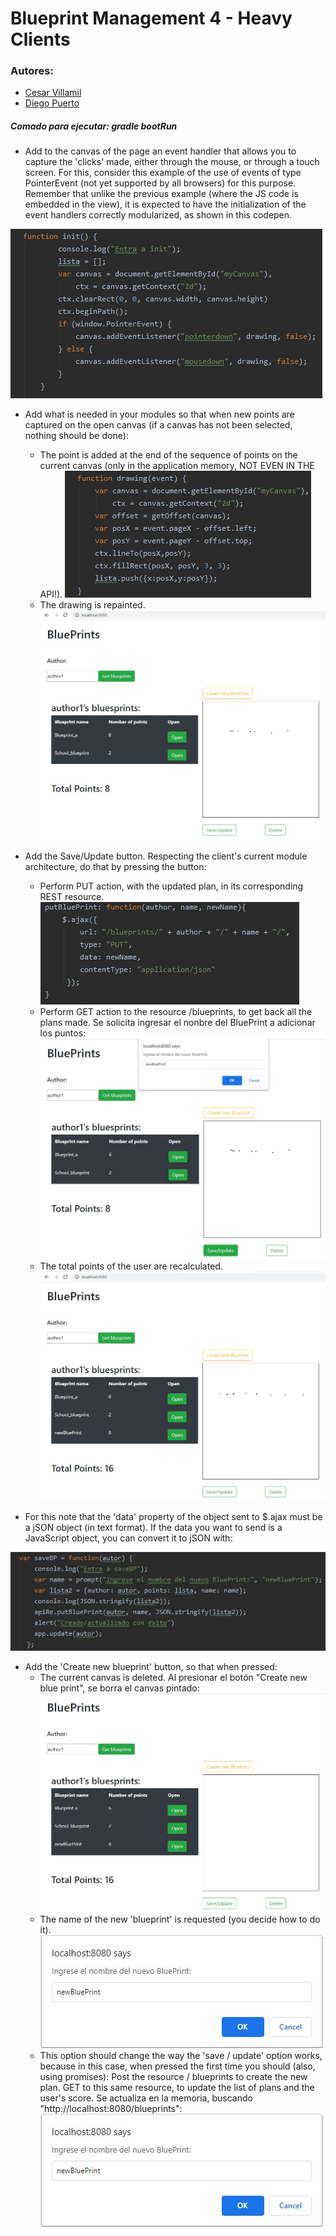 # Blueprint Management 4 - Heavy Clients

### Autores:
- [Cesar Villamil](https://github.com/cvillamiljr)
- [Diego Puerto](https://github.com/Diego23p)

##### Comado para ejecutar: gradle bootRun


- Add to the canvas of the page an event handler that allows you to capture the 'clicks' made, either through the mouse, or through a touch screen. For this, consider this example of the use of events of type PointerEvent (not yet supported by all browsers) for this purpose. Remember that unlike the previous example (where the JS code is embedded in the view), it is expected to have the initialization of the event handlers correctly modularized, as shown in this codepen.

![](/BLUEPRINTS_PART1/img/23.jpg)

- Add what is needed in your modules so that when new points are captured on the open canvas (if a canvas has not been selected, nothing should be done):
    - The point is added at the end of the sequence of points on the current canvas (only in the application memory, NOT EVEN IN THE API!).
    ![](/BLUEPRINTS_PART1/img/24.jpg)
    - The drawing is repainted.
    ![](/BLUEPRINTS_PART1/img/25.jpg)

- Add the Save/Update button. Respecting the client's current module architecture, do that by pressing the button:
    - Perform PUT action, with the updated plan, in its corresponding REST resource.
    ![](/BLUEPRINTS_PART1/img/26.jpg)
    - Perform GET action to the resource /blueprints, to get back all the plans made.
    Se solicita ingresar el nonbre del BluePrint a adicionar los puntos:
    ![](/BLUEPRINTS_PART1/img/27.jpg)
    - The total points of the user are recalculated. 
    ![](/BLUEPRINTS_PART1/img/28.jpg)    

- For this note that the 'data' property of the object sent to $.ajax must be a jSON object (in text format). If the data you want to send is a JavaScript object, you can convert it to jSON with:

![](/BLUEPRINTS_PART1/img/29.jpg)

- Add the 'Create new blueprint' button, so that when pressed:
    - The current canvas is deleted.
    Al presionar el botón "Create new blue print", se borra el canvas pintado:
    ![](/BLUEPRINTS_PART1/img/30.jpg)
    - The name of the new 'blueprint' is requested (you decide how to do it).
    ![](/BLUEPRINTS_PART1/img/31.jpg)
    - This option should change the way the 'save / update' option works, because in this case, when pressed the first time you should (also, using promises): Post the resource / blueprints to create the new plan. GET to this same resource, to update the list of plans and the user's score.
    Se actualiza en la memoria, buscando "http://localhost:8080/blueprints":
    ![](/BLUEPRINTS_PART1/img/31.jpg)
